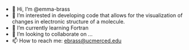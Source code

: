- 👋 Hi, I’m @emma-brass
- 👀 I’m interested in developing code that allows for the visualization of changes in electronic structure of a molecule. 
- 🌱 I’m currently learning Fortran
- 💞️ I’m looking to collaborate on ...
- 📫 How to reach me: ebrass@ucmerced.edu

<!---
emma-brass/emma-brass is a ✨ special ✨ repository because its `README.md` (this file) appears on your GitHub profile.
You can click the Preview link to take a look at your changes.
--->
